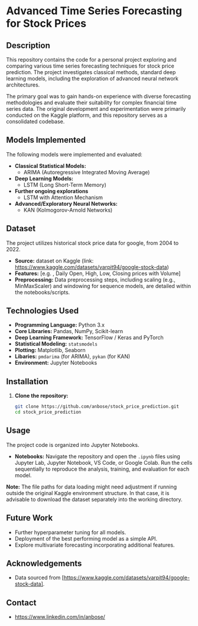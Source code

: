 # Advanced Time Series Forecasting for Stock Prices

## Description

This repository contains the code for a personal project exploring and comparing various time series forecasting techniques for stock price prediction. The project investigates classical methods, standard deep learning models, including the exploration of advanced neural network architectures.

The primary goal was to gain hands-on experience with diverse forecasting methodologies and evaluate their suitability for complex financial time series data. The original development and experimentation were primarily conducted on the Kaggle platform, and this repository serves as a consolidated codebase.

## Models Implemented

The following models were implemented and evaluated:

* **Classical Statistical Models:**
    * ARIMA (Autoregressive Integrated Moving Average)
* **Deep Learning Models:**
    * LSTM (Long Short-Term Memory)
* **Further ongoing explorations**
    * LSTM with Attention Mechanism
* **Advanced/Exploratory Neural Networks:**
    * KAN (Kolmogorov-Arnold Networks)
 
## Dataset
The project utilizes historical stock price data for google, from 2004 to 2022.

* **Source:** dataset on Kaggle (link: https://www.kaggle.com/datasets/varpit94/google-stock-data)
* **Features:** [e.g. , Daily Open, High, Low, Closing prices with Volume]
* **Preprocessing:** Data preprocessing steps, including scaling (e.g., MinMaxScaler) and windowing for sequence models, are detailed within the notebooks/scripts.

## Technologies Used

* **Programming Language:** Python 3.x
* **Core Libraries:** Pandas, NumPy, Scikit-learn
* **Deep Learning Framework:** TensorFlow / Keras and PyTorch
* **Statistical Modeling:** `statsmodels`
* **Plotting:** Matplotlib, Seaborn
* **Libaries:** `pmdarima` (for ARIMA), `pykan` (for KAN)
* **Environment:** Jupyter Notebooks

## Installation

1. **Clone the repository:**
    ```bash
    git clone https://github.com/anbose/stock_price_prediction.git
    cd stock_price_prediction
    ```

## Usage

The project code is organized into Jupyter Notebooks.

* **Notebooks:** Navigate the repository and open the `.ipynb` files using Jupyter Lab, Jupyter Notebook, VS Code, or Google Colab. Run the cells sequentially to reproduce the analysis, training, and evaluation for each model.

**Note:** The file paths for data loading might need adjustment if running outside the original Kaggle environment structure. In that case, it is advisable to download the dataset separately into the working directory.

## Future Work

* Further hyperparameter tuning for all models.
* Deployment of the best performing model as a simple API.
* Explore multivariate forecasting incorporating additional features.

## Acknowledgements

* Data sourced from [https://www.kaggle.com/datasets/varpit94/google-stock-data].

## Contact

* https://www.linkedin.com/in/anbose/

